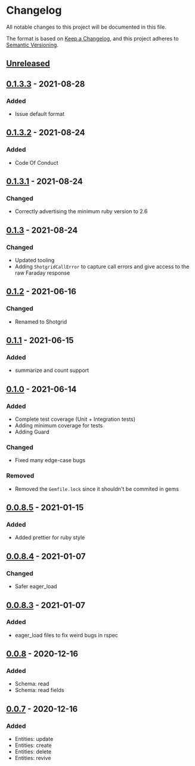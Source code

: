 # Changelog
All notable changes to this project will be documented in this file.

The format is based on [Keep a Changelog](https://keepachangelog.com/en/1.0.0/),
and this project adheres to [Semantic Versioning](https://semver.org/spec/v2.0.0.html).

## [Unreleased]

## [0.1.3.3] - 2021-08-28
### Added
- Issue default format

## [0.1.3.2] - 2021-08-24
### Added
- Code Of Conduct

## [0.1.3.1] - 2021-08-24
### Changed
- Correctly advertising the minimum ruby version to 2.6

## [0.1.3] - 2021-08-24
### Changed
- Updated tooling
- Adding `ShotgridCallError` to capture call errors and give access to the raw Faraday response

## [0.1.2] - 2021-06-16
### Changed
- Renamed to Shotgrid

## [0.1.1] - 2021-06-15
### Added
- summarize and count support

## [0.1.0] - 2021-06-14
### Added
- Complete test coverage (Unit + Integration tests)
- Adding minimum coverage for tests
- Adding Guard

### Changed
- Fixed many edge-case bugs

### Removed
- Removed the `Gemfile.lock` since it shouldn't be commited in gems

## [0.0.8.5] - 2021-01-15
### Added
- Added prettier for ruby style

## [0.0.8.4] - 2021-01-07
### Changed
- Safer eager_load

## [0.0.8.3] - 2021-01-07
### Added
- eager_load files to fix weird bugs in rspec

## [0.0.8] - 2020-12-16
### Added
- Schema: read
- Schema: read fields

## [0.0.7] - 2020-12-16
### Added
- Entities: update
- Entities: create
- Entities: delete
- Entities: revive

[Unreleased]: https://github.com/shotgunsoftware/shotgrid_api_ruby/compare/v0.1.3.3...HEAD
[0.1.3.3]: https://github.com/shotgunsoftware/shotgrid_api_ruby/releases/tag/v0.1.3.3
[0.1.3.2]: https://github.com/shotgunsoftware/shotgrid_api_ruby/releases/tag/v0.1.3.2
[0.1.3.1]: https://github.com/shotgunsoftware/shotgrid_api_ruby/releases/tag/v0.1.3.1
[0.1.3]: https://github.com/shotgunsoftware/shotgrid_api_ruby/releases/tag/v0.1.3
[0.1.2]: https://github.com/shotgunsoftware/shotgrid_api_ruby/releases/tag/v0.1.2
[0.1.1]: https://github.com/shotgunsoftware/shotgrid_api_ruby/releases/tag/v0.1.1
[0.1.0]: https://github.com/shotgunsoftware/shotgrid_api_ruby/releases/tag/v0.1.0
[0.0.8.5]: https://github.com/shotgunsoftware/shotgrid_api_ruby/releases/tag/v0.0.8.5
[0.0.8.4]: https://github.com/shotgunsoftware/shotgrid_api_ruby/releases/tag/v0.0.8.4
[0.0.8.3]: https://github.com/shotgunsoftware/shotgrid_api_ruby/releases/tag/v0.0.8.3
[0.0.8]: https://github.com/shotgunsoftware/shotgrid_api_ruby/releases/tag/v0.0.8
[0.0.7]: https://github.com/shotgunsoftware/shotgrid_api_ruby/releases/tag/v0.0.7
